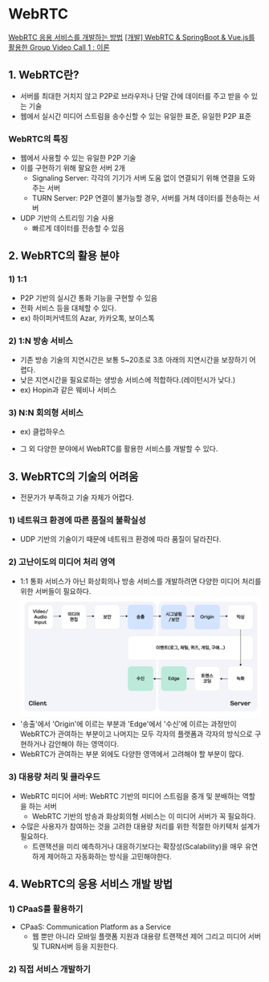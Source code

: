 # WebRTC

[WebRTC 응용 서비스를 개발하는 방법](https://tech.kakaoenterprise.com/121)
[[개발] WebRTC & SpringBoot & Vue.js를 활용한 Group Video Call 1 : 이론](https://velog.io/@jsb100800/%EA%B0%9C%EB%B0%9C-WebRTC-SpringBoot-Vue.js%EB%A5%BC-%ED%99%9C%EC%9A%A9%ED%95%9C-Group-Video-Call)

## 1. WebRTC란?

- 서버를 최대한 거치지 않고 P2P로 브라우저나 단말 간에 데이터를 주고 받을 수 있는 기술
- 웹에서 실시간 미디어 스트림을 송수신할 수 있는 유일한 표준, 유일한 P2P 표준

### WebRTC의 특징

- 웹에서 사용할 수 있는 유일한 P2P 기술
- 이를 구현하기 위해 팔요한 서버 2개
  - Signaling Server: 각각의 기기가 서버 도움 없이 연결되기 위해 연결을 도와주는 서버
  - TURN Server: P2P 연결이 불가능할 경우, 서버를 거쳐 데이터를 전송하는 서버
- UDP 기반의 스트리밍 기술 사용
  - 빠르게 데이터를 전송할 수 있음

## 2. WebRTC의 활용 분야

### 1) 1:1

- P2P 기반의 실시간 통화 기능을 구현할 수 있음
- 전화 서비스 등을 대체할 수 있다.
- ex) 하이퍼커넥트의 Azar, 카카오톡, 보이스톡

### 2) 1:N 방송 서비스

- 기존 방송 기술의 지연시간은 보통 5~20초로 3초 아래의 지연시간을 보장하기 어렵다.
- 낮은 지연시간을 필요로하는 생방송 서비스에 적합하다.(레이턴시가 낮다.)
- ex) Hopin과 같은 웨비나 서비스

### 3) N:N 회의형 서비스

- ex) 클럽하우스

- 그 외 다양한 분야에서 WebRTC를 활용한 서비스를 개발할 수 있다.

## 3. WebRTC의 기술의 어려움

- 전문가가 부족하고 기술 자체가 어렵다.

### 1) 네트워크 환경에 따른 품질의 불확실성

- UDP 기반의 기술이기 때문에 네트워크 환경에 따라 품질이 달라진다.

### 2) 고난이도의 미디어 처리 영역

- 1:1 통화 서비스가 아닌 화상회의나 방송 서비스를 개발하려면 다양한 미디어 처리를 위한 서버들이 필요하다.
  ![Alt text](img1.daumcdn.jpg)
- '송출'에서 'Origin'에 이르는 부분과 'Edge'에서 '수신'에 이르는 과정만이 WebRTC가 관여하는 부분이고 나머지는 모두 각자의 플랫폼과 각자의 방식으로 구현하거나 감안해야 하는 영역이다.
- WebRTC가 관여하는 부분 외에도 다양한 영역에서 고려해야 할 부분이 많다.

### 3) 대용량 처리 및 클라우드

- WebRTC 미디어 서버: WebRTC 기반의 미디어 스트림을 중개 및 분배하는 역할을 하는 서버
  - WebRTC 기반의 방송과 화상회의형 서비스는 이 미디어 서버가 꼭 필요하다.
- 수많은 사용자가 참여하는 것을 고려한 대용량 처리를 위한 적절한 아키텍처 설계가 필요하다.
  - 트랜잭션을 미리 예측하거나 대응하기보다는 확장성(Scalability)을 매우 유연하게 제어하고 자동화하는 방식을 고민해야한다.

## 4. WebRTC의 응용 서비스 개발 방법

### 1) CPaaS를 활용하기

- CPaaS: Communication Platform as a Service
  - 웹 뿐만 아니라 모바일 플랫폼 지원과 대용량 트랜잭션 제어 그리고 미디어 서버 및 TURN서버 등을 지원한다.

### 2) 직접 서비스 개발하기
